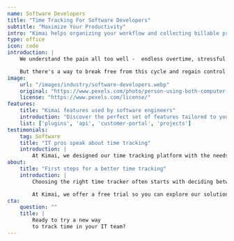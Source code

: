 ```yaml
---
name: Software Developers
title: "Time Tracking For Software Developers"
subtitle: "Maximize Your Productivity"
intro: "Kimai helps organizing your workflow and collecting billable project hours"
type: office
icon: code
introduction: | 
    We understand the pain all too well -  endless overtime, stressful deadlines, time-consuming bugs, and the constant struggle to make project managers and clients appreciate the true effort behind your code. It's a vicious cycle that can quickly lead to burnout and disrupt your work-life balance. This is a common challenge faced by software developers, programmers, engineers, and other tech professionals.

    But there's a way to break free from this cycle and regain control over your time and tasks. By using the right tools, you can maximize your productivity and gain valuable insights into your projects. Whether you're a freelance programmer, part of a startup team, or managing an entire IT department, finding a scalable solution with the right features is essential. Let’s explore Kimai - a user-friendly and powerful time tracking software - as an example.
image:
    url: "/images/industry/software-developers.webp"
    original: "https://www.pexels.com/photo/person-using-both-computer-and-a-laptop-1181673/"
    license: "https://www.pexels.com/license/"
features:
    title: "Kimai features used by software engineers"
    introduction: "Discover the perfect set of features tailored to your tasks and goals. What if your IT team needs not just a simple time tracker but a robust solution with different integration options and advanced invoicing and analytics features?"
    list: ['plugins', 'api', 'customer-portal', 'projects']
testimonials:
    tag: Software
    title: "IT pros speak about time tracking"
    introduction: |
        At Kimai, we designed our time tracking platform with the needs of individual developers, dev teams, and IT departments in mind. Our approach focuses on building open-source solutions for tech teams of all sizes and across various sectors. You can see what kind of feedback we receive from our users from the tech.
about:
    title: "First steps for a better time tracking"
    introduction: |
        Choosing the right time tracker often starts with deciding between a free version or a demo. Pricing is also a key factor, so look for options that scale with your team’s growth.

        At Kimai, we offer a free trial so you can explore our solution before deciding if additional features or plugins are needed. With pricing starting at just €0.99 per user for some industries, it’s an affordable choice. Try it for free today and bring more organization to your workday!
cta:
    question: ""
    title: |
        Ready to try a new way 
        to track time in your IT team?
---
```

 
